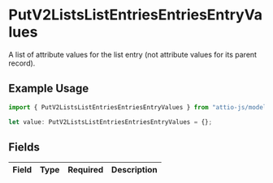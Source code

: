 # PutV2ListsListEntriesEntriesEntryValues

A list of attribute values for the list entry (not attribute values for its parent record).

## Example Usage

```typescript
import { PutV2ListsListEntriesEntriesEntryValues } from "attio-js/models/operations";

let value: PutV2ListsListEntriesEntriesEntryValues = {};
```

## Fields

| Field       | Type        | Required    | Description |
| ----------- | ----------- | ----------- | ----------- |
